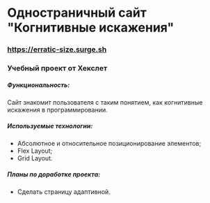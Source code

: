 # Одностраничный сайт "Когнитивные искажения"

### https://erratic-size.surge.sh

### Учебный проект от Хекслет

##### Функциональность:
Сайт знакомит пользователя с таким понятием, как когнитивные искажения в программировании.

##### Используемые технологии:
- Абсолютное и относительное позиционирование элементов;
- Flex Layout;
- Grid Layout.

##### Планы по доработке проекта:
- Сделать страницу адаптивной.



